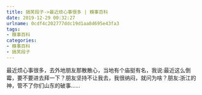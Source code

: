 ```yaml
---
title: 搞笑段子->最近烦心事很多 | 糗事百科
date: 2019-12-29 00:32:27
urlname: 0cdf4c202777ddc19d1aa8d695e43fa3
tags: 
- 糗事百科
categories:
- 糗事百科
- 搞笑段子
---
```

最近烦心事很多，去外地朋友那散散心，当地有个庙挺有名，我说:最近这么倒霉，要不要进去拜一下？朋友坚持不让我去，我很纳闷，就问为啥？朋友:浙江的神，管不了你们山东的破事……



